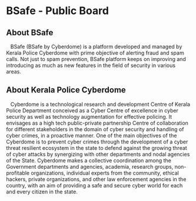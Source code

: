 <h1> BSafe - Public Board</h1>

<h2>About BSafe</h2>
<p>&nbsp;&nbsp; BSafe (BSafe by Cyberdome) is a platform developed and managed by Kerala Police Cyberdome with prime objective of alerting fraud and spam calls. Not just to spam prevention, BSafe platform keeps on improving and introducing as much as new features in the field of security in various areas. </p>

<h2>About Kerala Police Cyberdome</h2>

<p>&nbsp;&nbsp; Cyberdome is a technological research and development Centre of Kerala Police Department conceived as a Cyber Centre of excellence in cyber security as well as technology augmentation for effective policing. It envisages as a high tech public-private partnership Centre of collaboration for different stakeholders in the domain of cyber security and handling of cyber crimes, in a proactive manner. One of the main objectives of the Cyberdome is to prevent cyber crimes through the development of a cyber threat resilient ecosystem in the state to defend against the growing threat of cyber attacks by synergizing with other departments and nodal agencies of the State. Cyberdome makes a collective coordination among the Government departments and agencies, academia, research groups, non-profitable organizations, individual experts from the community, ethical hackers, private organizations, and other law enforcement agencies in the country, with an aim of providing a safe and secure cyber world for each and every citizen in the state.</p>
